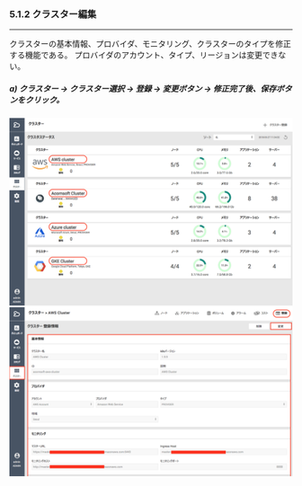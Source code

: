 ### 5.1.2 クラスター編集

---

クラスターの基本情報、プロバイダ、モニタリング、クラスターのタイプを修正する機能である。 プロバイダのアカウント、タイプ、リージョンは変更できない。

##### a\) クラスター → クラスター選択 → 登録 → 変更ボタン → 修正完了後、保存ボタンをクリック。
![](/assets/JP/2.5/5.1.2_1.png)![](/assets/JP/2.5.3/5.1.2_2.png)



